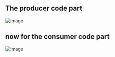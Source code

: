 ## The producer code part

![image](https://github.com/captainprice27/OS-lab-codes/assets/128576227/a0fc7b2e-419b-40d0-95ed-8aba4740c48b)

## now for the consumer code part

![image](https://github.com/captainprice27/OS-lab-codes/assets/128576227/006de96b-1033-46f4-a414-fcdfecc7be83)
